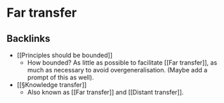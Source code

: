 # Far transfer

## Backlinks
* [[Principles should be bounded]]
	* How bounded? As little as possible to facilitate [[Far transfer]], as much as necessary to avoid overgeneralisation. (Maybe add a prompt of this as well).
* [[§Knowledge transfer]]
	* Also known as [[Far transfer]] and [[Distant transfer]].

<!-- {BearID:DDBE7369-16A1-4D45-8EC7-13337A235385-471-00000135ED789A8C} -->
